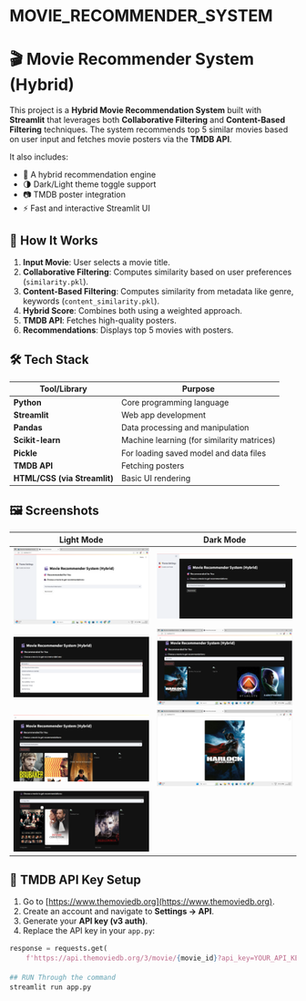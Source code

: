 # MOVIE_RECOMMENDER_SYSTEM
# 🎬 Movie Recommender System (Hybrid)

This project is a **Hybrid Movie Recommendation System** built with **Streamlit** that leverages both **Collaborative Filtering** and **Content-Based Filtering** techniques. The system recommends top 5 similar movies based on user input and fetches movie posters via the **TMDB API**.

It also includes:
- 🔄 A hybrid recommendation engine
- 🌗 Dark/Light theme toggle support
- 📷 TMDB poster integration
- ⚡ Fast and interactive Streamlit UI

## 🧠 How It Works

1. **Input Movie**: User selects a movie title.
2. **Collaborative Filtering**: Computes similarity based on user preferences (`similarity.pkl`).
3. **Content-Based Filtering**: Computes similarity from metadata like genre, keywords (`content_similarity.pkl`).
4. **Hybrid Score**: Combines both using a weighted approach.
5. **TMDB API**: Fetches high-quality posters.
6. **Recommendations**: Displays top 5 movies with posters.


## 🛠️ Tech Stack

| Tool/Library     | Purpose |
|------------------|---------|
| **Python**       | Core programming language |
| **Streamlit**    | Web app development |
| **Pandas**       | Data processing and manipulation |
| **Scikit-learn** | Machine learning (for similarity matrices) |
| **Pickle**       | For loading saved model and data files |
| **TMDB API**     | Fetching posters |
| **HTML/CSS (via Streamlit)** | Basic UI rendering |

## 🖼️ Screenshots

| Light Mode | Dark Mode |
|------------|-----------|
| ![Light Mode 1](images/Screenshot1.png) | ![Dark Mode 1](images/Screenshot4.png) |
| ![movie select](images/Screenshot2.png) | ![display](images/Screenshot5.png) |
| ![recommendations](images/Screenshot3.png) | ![poster display](images/Screenshot6.png) |
| ![recommendations](images/Screenshot7.png) |

## 🔑 TMDB API Key Setup

1. Go to [https://www.themoviedb.org](https://www.themoviedb.org).
2. Create an account and navigate to **Settings → API**.
3. Generate your **API key (v3 auth)**.
4. Replace the API key in your `app.py`:

```python
response = requests.get(
    f'https://api.themoviedb.org/3/movie/{movie_id}?api_key=YOUR_API_KEY')

## RUN Through the command
streamlit run app.py


